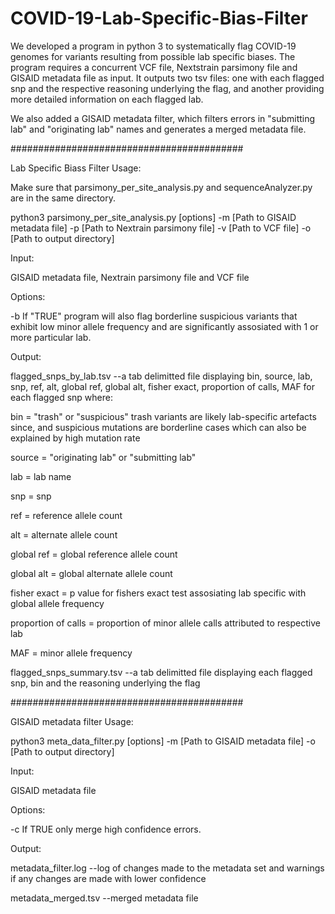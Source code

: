 # COVID-19-Lab-Specific-Bias-Filter
We developed a program in python 3 to systematically flag COVID-19 genomes for variants resulting from possible lab specific biases. The program requires a concurrent VCF file, Nextstrain parsimony file and GISAID metadata file as input. It outputs two tsv files: one with each flagged snp and the respective reasoning underlying the flag, and another providing more detailed information on each flagged lab.

We also added a GISAID metadata filter, which filters errors in "submitting lab" and "originating lab" names and generates a merged metadata file.

##########################################

Lab Specific Biass Filter Usage:

Make sure that parsimony_per_site_analysis.py and sequenceAnalyzer.py are in the same directory.

python3 parsimony_per_site_analysis.py [options] -m [Path to GISAID metadata file] -p [Path to Nextrain parsimony file] -v [Path to VCF file] -o [Path to output directory]

Input:

GISAID metadata file, Nextrain parsimony file and VCF file

Options:

-b If "TRUE" program will also flag borderline suspicious variants that exhibit low minor allele frequency and are significantly assosiated with 1 or more particular lab.

Output:

flagged_snps_by_lab.tsv --a tab delimitted file displaying bin, source, lab, snp, ref, alt, global ref, global alt, fisher exact, proportion of calls, MAF for each flagged snp where:

bin = "trash" or "suspicious" trash variants are likely lab-specific artefacts since, and suspicious mutations are borderline cases which can also be explained by high mutation rate 

source = "originating lab" or "submitting lab"

lab = lab name

snp = snp

ref = reference allele count

alt = alternate allele count

global ref = global reference allele count

global alt = global alternate allele count

fisher exact = p value for fishers exact test assosiating lab specific with global allele frequency

proportion of calls = proportion of minor allele calls attributed to respective lab

MAF = minor allele frequency

flagged_snps_summary.tsv --a tab delimitted file displaying each flagged snp, bin and the reasoning underlying the flag

##########################################

GISAID metadata filter Usage:

python3 meta_data_filter.py [options] -m [Path to GISAID metadata file] -o [Path to output directory]

Input:

GISAID metadata file

Options:

-c If TRUE only merge high confidence errors.

Output:

metadata_filter.log --log of changes made to the metadata set and warnings if any changes are made with lower confidence

metadata_merged.tsv --merged metadata file


